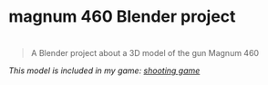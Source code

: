 # magnum 460 Blender project
#

>A Blender project about a 3D model of the gun Magnum 460

*This model is included in my game: [shooting game](https://github.com/TheGoodFella/ShootingGame)*
